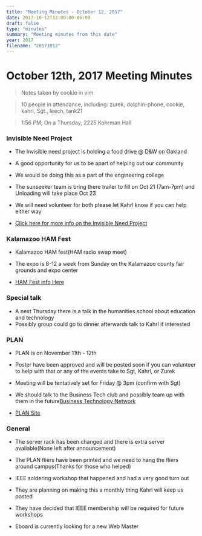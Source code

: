 ```yaml
---
title: "Meeting Minutes - October 12, 2017"
date: 2017-10-12T12:00:00-05:00
draft: false
type: "minutes"
summary: "Meeting minutes from this date"
year: 2017
filename: "20171012"
---
```


# October 12th, 2017 Meeting Minutes
> Notes taken by cookie in vim

> 10 people in attendance, including: zurek, dolphin-phone, cookie, kahrl, Sgt., leech, tank21

> 1:56 PM, On a Thursday, 2225 Kohrman Hall

### Invisible Need Project

- The Invisible need project is holding a food drive @ D&W on Oakland

- A good opportunity for us to be apart of helping out our community

- We would be doing this as a part of the engineering college

- The sunseeker team is bring there trailer to fill on Oct 21 (7am-7pm) and Unloading will take place Oct 23

- We will need volunteer for both please let Kahrl know if you can help either way

- [Click here for more info on the Invisible Need Project](http://www.mywmu.com/s/1428/gid2/index.aspx?sid=1428&gid=2&pgid=2030)

### Kalamazoo HAM Fest

- Kalamazoo HAM fest(HAM radio swap meet)

- The expo is 8-12 a week from Sunday on the Kalamazoo county fair grounds and expo center

- [HAM Fest info Here](http://www.kalamazoohamfest.org/)

### Special talk

- A next Thursday there is a talk in the humanities school about education and technology
- Possibly group could go to  dinner afterwards talk to Kahrl if interested

### PLAN

- PLAN is on  November 11th - 12th

- Poster have been approved and  will be posted soon if you can volunteer to help with that or any of the events take to Sgt, Kahrl, or Zurek

- Meeting will be tentatively set for Friday @ 3pm (confirm with Sgt)

- We should talk to the Business Tech club and possibly team up with them in the future[Business Technology Network](https://www.facebook.com/groups/wmubtn/)

- [PLAN Site](https://whatistheplan.com)

### General 

- The server rack has been changed and there is extra server available(None left after announcement)

- The PLAN fliers have been printed and we need to hang the fliers around campus(Thanks for those who helped)

- IEEE soldering workshop that happened and had a very good turn out 

- They are planning on making this a monthly thing Kahrl will keep us posted

- They have decided that IEEE membership will be required for future workshops

- Eboard is currently looking for a new Web Master
